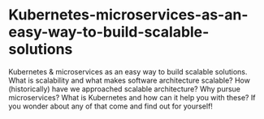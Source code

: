 # Kubernetes-microservices-as-an-easy-way-to-build-scalable-solutions
Kubernetes &amp; microservices as an easy way to build scalable solutions. What is scalability and what makes software architecture scalable? How (historically) have we approached scalable architecture? Why pursue microservices? What is Kubernetes and how can it help you with these? If you wonder about any of that come and find out for yourself!
